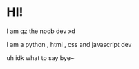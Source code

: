 # HI!

I am qz the noob dev xd

I am a python , html , css and javascript dev 

uh idk what to say bye~
